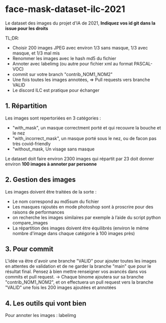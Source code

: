 # face-mask-dataset-ilc-2021
Le dataset des images du projet d'IA de 2021, **Indiquez vos id git dans la issue pour les droits**

TL;DR:
- Choisir 200 images JPEG avec environ 1/3 sans masque, 1/3 avec masque, et 1/3 mal mis
- Renommer les images avec le hash md5 du fichier 
- Annoter avec labelimg (ou autre pour fichier xml au format PASCAL-VOC)
- commit sur votre branch "contrib_NOM1_NOM2"
- Une fois toutes les images annotées, => Pull requests vers branche VALID
- Le discord ILC est pratique pour échanger


## 1. Répartition 
Les images sont repertoriées en 3 catégories :
- "with_mask", un masque correctment porté et qui recouvre la bouche et le nez
- "with_incorrect_mask", un masque porté sous le nez, ou de facon pas très covid-friendly
- "without_mask, Un visage sans masque

Le dataset doit faire environ 2300 images qui répartit par 23 doit donner environ **100 images à annoter par personne**


## 2. Gestion des images
Les images doivent être traitées de la sorte :
- Le nom correspond au md5sum du fichier
- Les masques rajoutés en mode photoshop sont à proscrire pour des raisons de performances
- on recherche les images similaires par exemple à l’aide du script python compare_images
- La répartition des images doivent être équilibrés (environ le même nombre d'image dans chaque catégorie à 100 images près)

## 3. Pour commit
L'idée va être d'avoir une branche "VALID" pour ajouter toutes les images en attentes de validation et de ne garder la branche "main" que pour le résultat final.
Pensez à bien mettre renseigner vos avancés dans vos commits et pull request.
-> Chaque binome ajoutera sur sa branche "contrib_NOM1_NOM2", et on effectuera un pull request vers la branche "VALID" une fois les 200 images ajoutées et annotées


## 4. Les outils qui vont bien
Pour annoter les images : labelimg
